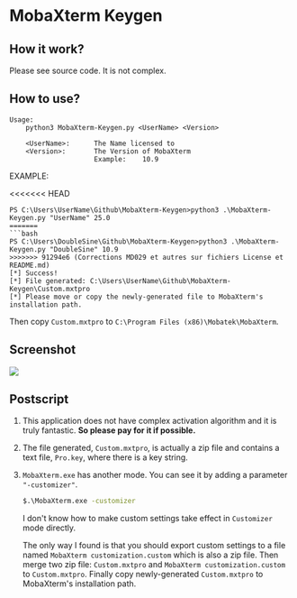 # MobaXterm Keygen

## How it work?

Please see source code. It is not complex.

## How to use?

```shell
Usage:
    python3 MobaXterm-Keygen.py <UserName> <Version>

    <UserName>:      The Name licensed to
    <Version>:       The Version of MobaXterm
                     Example:    10.9
```

EXAMPLE:

<<<<<<< HEAD
```
PS C:\Users\UserName\Github\MobaXterm-Keygen>python3 .\MobaXterm-Keygen.py "UserName" 25.0
=======
```bash
PS C:\Users\DoubleSine\Github\MobaXterm-Keygen>python3 .\MobaXterm-Keygen.py "DoubleSine" 10.9
>>>>>>> 91294e6 (Corrections MD029 et autres sur fichiers License et README.md)
[*] Success!
[*] File generated: C:\Users\UserName\Github\MobaXterm-Keygen\Custom.mxtpro
[*] Please move or copy the newly-generated file to MobaXterm's installation path.
```

Then copy `Custom.mxtpro` to `C:\Program Files (x86)\Mobatek\MobaXterm`.

## Screenshot

![](https://github.com/user-attachments/assets/f1cd1a85-f6b8-47dc-ad55-ea5c5e552c2d)

## Postscript

1. This application does not have complex activation algorithm and it is truly fantastic. __So please pay for it if possible.__

2. The file generated, `Custom.mxtpro`, is actually a zip file and contains a text file, `Pro.key`, where there is a key string.

3. `MobaXterm.exe` has another mode. You can see it by adding a parameter `"-customizer"`.

   ```bash
   $.\MobaXterm.exe -customizer
   ```

   I don't know how to make custom settings take effect in `Customizer` mode directly.

   The only way I found is that you should export custom settings to a file named `MobaXterm customization.custom` which is also a zip file. Then merge two zip file: `Custom.mxtpro` and `MobaXterm customization.custom` to `Custom.mxtpro`. Finally copy newly-generated `Custom.mxtpro` to MobaXterm's installation path.
